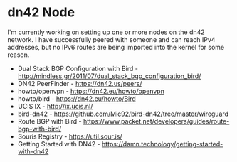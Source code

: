 # dn42 Node

I'm currently working on setting up one or more nodes on the dn42 network. I have successfully peered with someone and can reach IPv4 addresses, but no IPv6 routes are being imported into the kernel for some reason.

* Dual Stack BGP Configuration with Bird - http://mindless.gr/2011/07/dual_stack_bgp_configuration_bird/
* DN42 PeerFinder - https://dn42.us/peers/
* howto/openvpn - https://dn42.eu/howto/openvpn
* howto/bird - https://dn42.eu/howto/Bird
* UCIS IX - http://ix.ucis.nl/
* bird-dn42 - https://github.com/Mic92/bird-dn42/tree/master/wireguard
* Route BGP with Bird - https://www.packet.net/developers/guides/route-bgp-with-bird/
* Souris Registry - https://util.sour.is/
* Getting Started with DN42 - https://damn.technology/getting-started-with-dn42